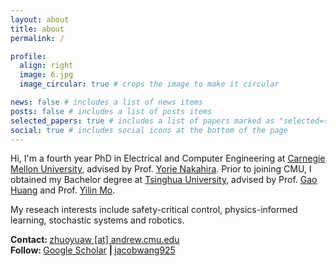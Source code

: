 ```yaml
---
layout: about
title: about
permalink: /

profile:
  align: right
  image: 6.jpg
  image_circular: true # crops the image to make it circular

news: false # includes a list of news items
posts: false # includes a list of posts items
selected_papers: true # includes a list of papers marked as "selected={true}"
social: true # includes social icons at the bottom of the page
---
```


Hi, I'm a fourth year PhD in Electrical and Computer Engineering at [Carnegie Mellon University](https://www.cmu.edu/), advised by Prof. [Yorie Nakahira](https://www.ece.cmu.edu/directory/bios/nakahira-yorie.html). Prior to joining CMU, I obtained my Bachelor degree at [Tsinghua University](https://www.tsinghua.edu.cn/en/), advised by Prof. [Gao Huang](https://www.gaohuang.net/) and Prof. [Yilin Mo](https://yilinmo.github.io/). 

My reseach interests include safety-critical control, physics-informed learning, stochastic systems and robotics.

<strong>Contact: </strong> <a href="mailto:zhuoyuaw@andrew.cmu.edu">zhuoyuaw [at] andrew.cmu.edu</a>  
<strong>Follow: </strong>
<a href="https://scholar.google.com/citations?user={{ site.scholar_userid }}" target="_blank" title="Google Scholar">
    <i class="ai ai-google-scholar"></i> Google Scholar</a>
<strong> | </strong>
<a href="https://github.com/jacobwang925" target="_blank" title="GitHub">
    <i class="fab fa-github"></i> jacobwang925</a>
<br><br>
